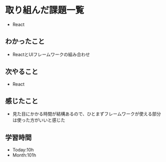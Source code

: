 # 取り組んだ課題一覧
- React
## わかったこと
- ReactとUIフレームワークの組み合わせ
## 次やること
- React
## 感じたこと
- 見た目にかかる時間が結構あるので、ひとまずフレームワークが使える部分は使った方がいいと感じた
## 学習時間
- Today:10h
- Month:101h
